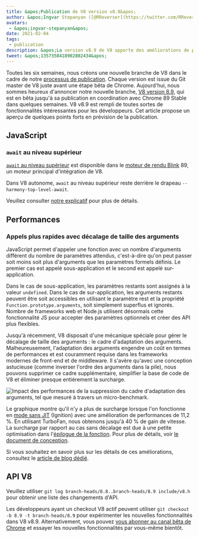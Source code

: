 ```yaml
---
title: &apos;Publication de V8 version v8.9&apos;
author: &apos;Ingvar Stepanyan ([@RReverser](https://twitter.com/RReverser)), en attente d&apos;un appel&apos;
avatars:
 - &apos;ingvar-stepanyan&apos;
date: 2021-02-04
tags:
 - publication
description: &apos;La version v8.9 de V8 apporte des améliorations de performances pour les appels avec un décalage de taille d&apos;arguments.&apos;
tweet: &apos;1357358418902802434&apos;
---
```

Toutes les six semaines, nous créons une nouvelle branche de V8 dans le cadre de notre [processus de publication](https://v8.dev/docs/release-process). Chaque version est issue du Git master de V8 juste avant une étape bêta de Chrome. Aujourd&apos;hui, nous sommes heureux d&apos;annoncer notre nouvelle branche, [V8 version 8.9](https://chromium.googlesource.com/v8/v8.git/+log/branch-heads/8.9), qui est en bêta jusqu&apos;à sa publication en coordination avec Chrome 89 Stable dans quelques semaines. V8 v8.9 est rempli de toutes sortes de fonctionnalités intéressantes pour les développeurs. Cet article propose un aperçu de quelques points forts en prévision de la publication.

<!--truncate-->
## JavaScript

### `await` au niveau supérieur

[`await` au niveau supérieur](https://v8.dev/features/top-level-await) est disponible dans le [moteur de rendu Blink](https://www.chromium.org/blink) 89, un moteur principal d&apos;intégration de V8.

Dans V8 autonome, `await` au niveau supérieur reste derrière le drapeau `--harmony-top-level-await`.

Veuillez consulter [notre explicatif](https://v8.dev/features/top-level-await) pour plus de détails.

## Performances

### Appels plus rapides avec décalage de taille des arguments

JavaScript permet d&apos;appeler une fonction avec un nombre d&apos;arguments différent du nombre de paramètres attendus, c&apos;est-à-dire qu&apos;on peut passer soit moins soit plus d&apos;arguments que les paramètres formels définis. Le premier cas est appelé sous-application et le second est appelé sur-application.

Dans le cas de sous-application, les paramètres restants sont assignés à la valeur `undefined`. Dans le cas de sur-application, les arguments restants peuvent être soit accessibles en utilisant le paramètre rest et la propriété `Function.prototype.arguments`, soit simplement superflus et ignorés. Nombre de frameworks web et Node.js utilisent désormais cette fonctionnalité JS pour accepter des paramètres optionnels et créer des API plus flexibles.

Jusqu&apos;à récemment, V8 disposait d&apos;une mécanique spéciale pour gérer le décalage de taille des arguments : le cadre d&apos;adaptation des arguments. Malheureusement, l&apos;adaptation des arguments engendre un coût en termes de performances et est couramment requise dans les frameworks modernes de front-end et de middleware. Il s&apos;avère qu&apos;avec une conception astucieuse (comme inverser l&apos;ordre des arguments dans la pile), nous pouvons supprimer ce cadre supplémentaire, simplifier la base de code de V8 et éliminer presque entièrement la surcharge.

![Impact des performances de la suppression du cadre d&apos;adaptation des arguments, tel que mesuré à travers un micro-benchmark.](/_img/v8-release-89/perf.svg)

Le graphique montre qu&apos;il n&apos;y a plus de surcharge lorsque l&apos;on fonctionne en [mode sans JIT](https://v8.dev/blog/jitless) (Ignition) avec une amélioration de performances de 11,2 %. En utilisant TurboFan, nous obtenons jusqu&apos;à 40 % de gain de vitesse. La surcharge par rapport au cas sans décalage est due à une petite optimisation dans l&apos;[épilogue de la fonction](https://source.chromium.org/chromium/chromium/src/+/master:v8/src/compiler/backend/x64/code-generator-x64.cc;l=4905;drc=5056f555010448570f7722708aafa4e55e1ad052). Pour plus de détails, voir [le document de conception](https://docs.google.com/document/d/15SQV4xOhD3K0omGJKM-Nn8QEaskH7Ir1VYJb9_5SjuM/edit).

Si vous souhaitez en savoir plus sur les détails de ces améliorations, consultez le [article de blog dédié](https://v8.dev/blog/adaptor-frame).

## API V8

Veuillez utiliser `git log branch-heads/8.8..branch-heads/8.9 include/v8.h` pour obtenir une liste des changements d&apos;API.

Les développeurs ayant un checkout V8 actif peuvent utiliser `git checkout -b 8.9 -t branch-heads/8.9` pour expérimenter les nouvelles fonctionnalités dans V8 v8.9. Alternativement, vous pouvez [vous abonner au canal bêta de Chrome](https://www.google.com/chrome/browser/beta.html) et essayer les nouvelles fonctionnalités par vous-même bientôt.
